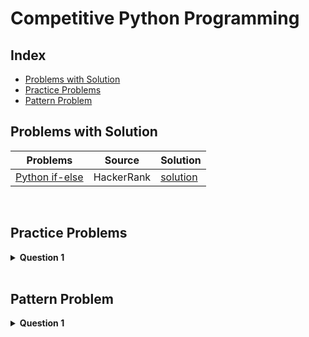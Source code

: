 # Competitive Python Programming

## Index

- [Problems with Solution](#problems-with-solution)
- [Practice Problems](#practice-problems)
- [Pattern Problem](#pattern-problem)

## Problems with Solution
| Problems | Source | Solution|
|-----------|--------|---------|
|[Python if-else](https://www.hackerrank.com/challenges/py-if-else/problem?isFullScreen=true) | HackerRank | [solution](https://github.com/komalpatel300902/Python-Competitive-Programing/blob/master/src/problem_with_solution_problem1.py)|



<br>

## Practice Problems

<details>
<summary>  <b>Question 1</b>  </Summary>
Given a number ‘n’, the task is to print the Fibonacci series using Python. If <code>n</code> = 9 then <code> output </code> is
<pre>
1 1 2 3 5 8 13 21 34
</pre>
</details>

<br>

## Pattern Problem

<details>
<summary>  <b>Question 1</b>  </Summary>
WAP to print the following pattern. User enters rows and columns. User enter <code> row </code> = 6 and <code> column </code> = 8. <a href = "https://github.com/komalpatel300902/Python-Competitive-Programing/blob/master/src/pattern_problem_question1.py">[ Solution ]</a>
<pre>
********
*      *
*      *
*      *
*      *
********
</pre>
</details>
